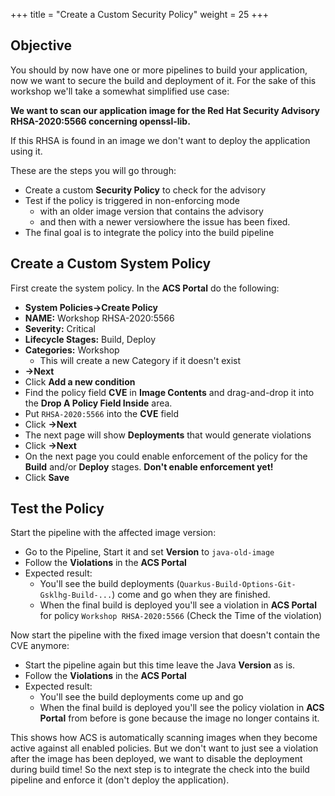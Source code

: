 +++
title = "Create a Custom Security Policy"
weight = 25
+++

## Objective
You should by now have one or more pipelines to build your application, now we want to secure the build and deployment of it. For the sake of this workshop we'll take a somewhat simplified use case:

**We want to scan our application image for the Red Hat Security Advisory RHSA-2020:5566 concerning openssl-lib.**

 If this RHSA is found in an image we don't want to deploy the application using it.

These are the steps you will go through:

- Create a custom **Security Policy** to check for the advisory
- Test if the policy is triggered in non-enforcing mode
  - with an older image version that contains the advisory
  - and then with a newer versiowhere the issue has been fixed.
- The final goal is to integrate the policy into the build pipeline

## Create a Custom System Policy

First create the system policy. In the **ACS Portal** do the following:

- **System Policies->Create Policy**
- **NAME:** Workshop RHSA-2020:5566
- **Severity:** Critical
- **Lifecycle Stages:** Build, Deploy
- **Categories:** Workshop
  - This will create a new Category if it doesn't exist
- **->Next**
- Click **Add a new condition**
- Find the policy field **CVE** in **Image Contents** and drag-and-drop it into the **Drop A Policy Field Inside** area.
- Put `RHSA-2020:5566` into the **CVE** field
- Click **->Next**
- The next page will show **Deployments** that would generate violations
- Click **->Next**
- On the next page you could enable enforcement of the policy for the **Build** and/or **Deploy** stages. **Don't enable enforcement yet!**
- Click **Save**

## Test the Policy

Start the pipeline with the affected image version:
- Go to the Pipeline, Start it and set **Version** to `java-old-image`
- Follow the **Violations** in the **ACS Portal**
- Expected result:
  - You'll see the build deployments (`Quarkus-Build-Options-Git-Gsklhg-Build-...`) come and go when they are finished.
  - When the final build is deployed you'll see a violation in **ACS Portal** for policy `Workshop RHSA-2020:5566` (Check the Time of the violation)

Now start the pipeline with the fixed image version that doesn't contain the CVE anymore:
- Start the pipeline again but this time leave the Java **Version** as is.
- Follow the **Violations** in the **ACS Portal**
- Expected result:
  - You'll see the build deployments come up and go
  - When the final build is deployed you'll see the policy violation in **ACS Portal** from before is gone because the image no longer contains it.

This shows how ACS is automatically scanning images when they become active against all enabled policies. But we don't want to just see a violation after the image has been deployed, we want to disable the deployment during build time! So the next step is to integrate the check into the build pipeline and enforce it (don't deploy the application).
